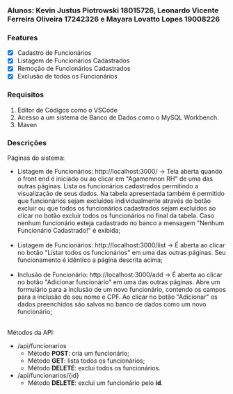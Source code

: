 ### **Alunos**: Kevin Justus Piotrowski 18015726, Leonardo Vicente Ferreira Oliveira 17242326 e Mayara Lovatto Lopes 19008226

### Features

- [x] Cadastro de Funcionários
- [x] Listagem de Funcionários Cadastrados
- [x] Remoção de Funcionários Cadastrados  
- [x] Exclusão de todos os Funcionários

### Requisitos
1) Editor de Códigos como o VSCode
2) Acesso a um sistema de Banco de Dados como o MySQL Workbench.
3) Maven



### Descrições

<p>
Páginas do sistema:
  
* Listagem de Funcionários: http://localhost:3000/ -> Tela aberta quando o front end é iniciado ou ao clicar em "Agamemnon RH" de uma das outras páginas. Lista os funcionários cadastrados permitindo a visualização de seus dados. Na tabela apresentada também é permitido que funcionários sejam excluídos individualmente através do botão excluir ou que todos os funcionários cadastrados sejam excluídos ao clicar no botão excluir todos os funcionários no final da tabela. Caso nenhum funcionário esteja cadastrado no banco a mensagem "Nenhum Funcionário Cadastrado!" é exibida;<br><br>
* Listagem de Funcionários: http://localhost:3000/list -> É aberta ao clicar no botão "Listar todos os funcionários" em uma das outras páginas. Seu funcionamento é idêntico a página descrita acima;<br><br>
* Inclusão de Funcionário: http://localhost:3000/add -> É aberta ao clicar no botão "Adicionar funcionário" em uma das outras páginas. Abre um formulário para a inclusão de um novo funcionário, contendo os campos para a inclusão de seu nome e CPF. Ao clicar no botão "Adicionar" os dados preenchidos são salvos no banco de dados como um novo funcionário;<br> <br>
</p>

<p>
Métodos da API:
  
* /api/funcionarios
  - Método **POST**: cria um funcionário;
  - Método **GET**: lista todos os funcionários;
  - Método **DELETE**: exclui todos os funcionários.
* /api/funcionarios/{id}
  - Método **DELETE**: exclui um funcionário pelo **id**.
</p>
